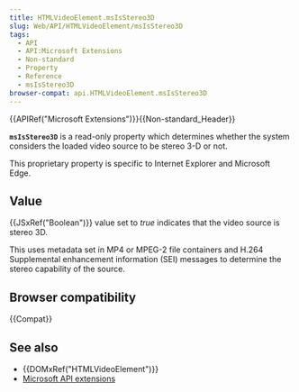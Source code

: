 ```yaml
---
title: HTMLVideoElement.msIsStereo3D
slug: Web/API/HTMLVideoElement/msIsStereo3D
tags:
  - API
  - API:Microsoft Extensions
  - Non-standard
  - Property
  - Reference
  - msIsStereo3D
browser-compat: api.HTMLVideoElement.msIsStereo3D
---
```

{{APIRef("Microsoft Extensions")}}{{Non-standard_Header}}

**`msIsStereo3D`** is a read-only property which determines
whether the system considers the loaded video source to be stereo 3-D or not.

This proprietary property is specific to Internet Explorer and Microsoft Edge.

## Value

{{JSxRef("Boolean")}} value set to _true_ indicates that the video source is
stereo 3D.

This uses metadata set in MP4 or MPEG-2 file containers and H.264 Supplemental
enhancement information (SEI) messages to determine the stereo capability of the source.

## Browser compatibility

{{Compat}}

## See also

- {{DOMxRef("HTMLVideoElement")}}
- [Microsoft API extensions](/en-US/docs/Web/API/Microsoft_Extensions)
